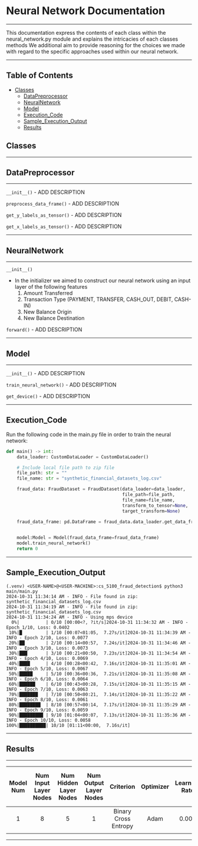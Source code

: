 # Neural Network Documentation

---
<p>
This documentation express the contents of each class within the 
neural_network.py module and explains the intricacies of each classes methods
We additional aim to provide reasoning for the choices we made 
with regard to the specific approaches used within our neural network.
</p>

---

## Table of Contents
- [Classes](#Classes)
  - [DataPreprocessor](#DataPreprocessor)
  - [NeuralNetwork](#NeuralNetwork)
  - [Model](#Model)
  - [Execution_Code](#Execution_Code)
  - [Sample_Execution_Output](#Sample_Execution_Output)
  - [Results](#Results)


## Classes

---

## DataPreprocessor

---


`__init__()` - ADD DESCRIPTION

`preprocess_data_frame()` - ADD DESCRIPTION

`get_y_labels_as_tensor()` - ADD DESCRIPTION

`get_x_labels_as_tensor()` - ADD DESCRIPTION


---


## NeuralNetwork

---


`__init__()`

- In the initializer we aimed to construct our neural network using an input layer of the following features
  1. Amount Transferred
  2. Transaction Type (PAYMENT, TRANSFER, CASH_OUT, DEBIT, CASH-IN)
  3. New Balance Origin
  4. New Balance Destination

`forward()` - ADD DESCRIPTION

---

## Model

---

`__init__()` - ADD DESCRIPTION

`train_neural_network()` - ADD DESCRIPTION

`get_device()` - ADD DESCRIPTION

---

## Execution_Code

<p>
Run the following code in the main.py file in order to train the neural network:
</p>

```python
def main() -> int:
    data_loader: CustomDataLoader = CustomDataLoader()

    # Include local file path to zip file
    file_path: str = ""
    file_name: str = "synthetic_financial_datasets_log.csv"

    fraud_data: FraudDataset = FraudDataset(data_loader=data_loader,
                                            file_path=file_path,
                                            file_name=file_name,
                                            transform_to_tensor=None,
                                            target_transform=None)

    fraud_data_frame: pd.DataFrame = fraud_data.data_loader.get_data_frame_from_zip_file(file_path=file_path,
                                                                                         file_name=file_name)

    model:Model = Model(fraud_data_frame=fraud_data_frame)
    model.train_neural_network()
    return 0
```

---

## Sample_Execution_Output

```
(.venv) <USER-NAME>@<USER-MACHINE>:cs_5100_fraud_detection$ python3 main/main.py 
2024-10-31 11:34:14 AM - INFO - File found in zip: synthetic_financial_datasets_log.csv
2024-10-31 11:34:19 AM - INFO - File found in zip: synthetic_financial_datasets_log.csv
2024-10-31 11:34:24 AM - INFO - Using mps device
  0%|          | 0/10 [00:00<?, ?it/s]2024-10-31 11:34:32 AM - INFO - Epoch 1/10, Loss: 0.0402
 10%|█         | 1/10 [00:07<01:05,  7.27s/it]2024-10-31 11:34:39 AM - INFO - Epoch 2/10, Loss: 0.0077
 20%|██        | 2/10 [00:14<00:57,  7.24s/it]2024-10-31 11:34:46 AM - INFO - Epoch 3/10, Loss: 0.0073
 30%|███       | 3/10 [00:21<00:50,  7.23s/it]2024-10-31 11:34:54 AM - INFO - Epoch 4/10, Loss: 0.0069
 40%|████      | 4/10 [00:28<00:42,  7.16s/it]2024-10-31 11:35:01 AM - INFO - Epoch 5/10, Loss: 0.0067
 50%|█████     | 5/10 [00:36<00:36,  7.21s/it]2024-10-31 11:35:08 AM - INFO - Epoch 6/10, Loss: 0.0064
 60%|██████    | 6/10 [00:43<00:28,  7.15s/it]2024-10-31 11:35:15 AM - INFO - Epoch 7/10, Loss: 0.0063
 70%|███████   | 7/10 [00:50<00:21,  7.14s/it]2024-10-31 11:35:22 AM - INFO - Epoch 8/10, Loss: 0.0061
 80%|████████  | 8/10 [00:57<00:14,  7.17s/it]2024-10-31 11:35:29 AM - INFO - Epoch 9/10, Loss: 0.0059
 90%|█████████ | 9/10 [01:04<00:07,  7.13s/it]2024-10-31 11:35:36 AM - INFO - Epoch 10/10, Loss: 0.0058
100%|██████████| 10/10 [01:11<00:00,  7.16s/it]
```


---

## Results

---

| Model Num | Num Input Layer Nodes | Num Hidden Layer Nodes | Num Output Layer Nodes  |      Criterion       | Optimizer | Learning Rate |  Num Epochs  | Loss Function Result After N-Epochs |
|:---------:|:---------------------:|:----------------------:|:-----------------------:|:--------------------:|:---------:|:-------------:|:------------:|:-----------------------------------:|
|     1     |           8           |           5            |            1            | Binary Cross Entropy |   Adam    |     0.001     |      10      |               0.0058                |
|           |                       |                        |                         |                      |           |               |              |                                     |


---



